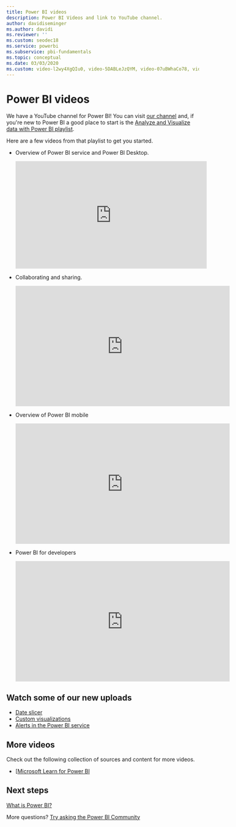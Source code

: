 ```yaml
---
title: Power BI videos
description: Power BI Videos and link to YouTube channel.
author: davidiseminger
ms.author: davidi
ms.reviewer: ''
ms.custom: seodec18
ms.service: powerbi
ms.subservice: pbi-fundamentals
ms.topic: conceptual
ms.date: 03/03/2020
ms.custom: video-l2wy4XgQIu0, video-5DABLeJzQYM, video-07uBWhaCo78, video-47uXJW1GIUY
---
```

# Power BI videos
We have a YouTube channel for Power BI! You can visit [our channel](https://www.youtube.com/user/mspowerbi/videos) and, if you're new to Power BI a good place to start is the [Analyze and Visualize data with Power BI playlist](https://www.youtube.com/playlist?list=PL1N57mwBHtN0JFoKSR0n-tBkUJHeMP2cP).

Here are a few videos from that playlist to get you started.

* Overview of Power BI service and Power BI Desktop.
  
  <iframe width="500" height="281" src="https://www.youtube.com/embed/l2wy4XgQIu0" frameborder="0" allowfullscreen></iframe>
* Collaborating and sharing.
  
  <iframe width="560" height="315" src="https://www.youtube.com/embed/5DABLeJzQYM" frameborder="0" allow="autoplay; encrypted-media" allowfullscreen></iframe>
* Overview of Power BI mobile
  
  <iframe width="560" height="315" src="https://www.youtube.com/embed/07uBWhaCo78" frameborder="0" allow="autoplay; encrypted-media" allowfullscreen></iframe>

* Power BI for developers
  <iframe width="560" height="315" src="https://www.youtube.com/embed/47uXJW1GIUY" frameborder="0" allow="autoplay; encrypted-media" allowfullscreen></iframe>  

## Watch some of our new uploads
* [Date slicer](https://youtu.be/V7i82ZZm0vw)
* [Custom visualizations](https://youtu.be/d-rXAJ3_uAo)
* [Alerts in the Power BI service](https://youtu.be/JbL2-HJ8clE)

## More videos
Check out the following collection of sources and content for more videos.

* [[Microsoft Learn for Power BI](/learn/powerplatform/power-bi?WT.mc_id=powerbi_landingpage-docs-link)

## Next steps
[What is Power BI?](power-bi-overview.md)

More questions? [Try asking the Power BI Community](https://community.powerbi.com/)